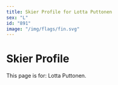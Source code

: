 ```yaml
---
title: Skier Profile for Lotta Puttonen
sex: "L"
id: "891"
image: "/img/flags/fin.svg" 
---
```


# Skier Profile

This page is for: Lotta Puttonen.
    